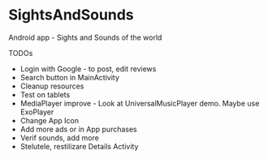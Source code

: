 # SightsAndSounds
Android app - Sights and Sounds of the world

TODOs

- Login with Google - to post, edit reviews
- Search button in MainActivity
- Cleanup resources
- Test on tablets
- MediaPlayer improve - Look at UniversalMusicPlayer demo. Maybe use ExoPlayer
- Change App Icon
- Add more ads or in App purchases
- Verif sounds, add more
- Stelutele, restilizare Details Activity

